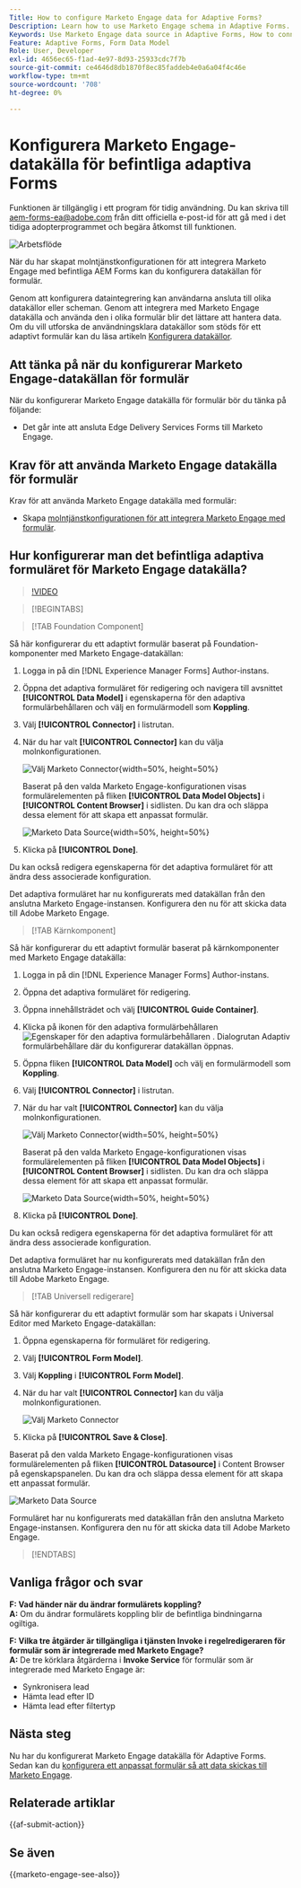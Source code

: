 ```yaml
---
Title: How to configure Marketo Engage data for Adaptive Forms?
Description: Learn how to use Marketo Engage schema in Adaptive Forms.
Keywords: Use Marketo Engage data source in Adaptive Forms, How to connect a Marketo instance data source with form? , Connect a form to Marketo.
Feature: Adaptive Forms, Form Data Model
Role: User, Developer
exl-id: 4656ec65-f1ad-4e97-8d93-25933cdc7f7b
source-git-commit: ce4646d8db1870f8ec85faddeb4e0a6a04f4c46e
workflow-type: tm+mt
source-wordcount: '708'
ht-degree: 0%

---
```


# Konfigurera Marketo Engage-datakälla för befintliga adaptiva Forms

<span class="preview"> Funktionen är tillgänglig i ett program för tidig användning. Du kan skriva till aem-forms-ea@adobe.com från ditt officiella e-post-id för att gå med i det tidiga adopterprogrammet och begära åtkomst till funktionen. </span>

![Arbetsflöde](/help/forms/assets/workflow-marketo-2.png)

När du har skapat molntjänstkonfigurationen för att integrera Marketo Engage med befintliga AEM Forms kan du konfigurera datakällan för formulär.

Genom att konfigurera dataintegrering kan användarna ansluta till olika datakällor eller scheman. Genom att integrera med Marketo Engage datakälla och använda den i olika formulär blir det lättare att hantera data. Om du vill utforska de användningsklara datakällor som stöds för ett adaptivt formulär kan du läsa artikeln [Konfigurera datakällor](/help/forms/configure-data-sources.md).

## Att tänka på när du konfigurerar Marketo Engage-datakällan för formulär

När du konfigurerar Marketo Engage datakälla för formulär bör du tänka på följande:

* Det går inte att ansluta Edge Delivery Services Forms till Marketo Engage.

## Krav för att använda Marketo Engage datakälla för formulär

Krav för att använda Marketo Engage datakälla med formulär:

* Skapa [molntjänstkonfigurationen för att integrera Marketo Engage med formulär](/help/forms/integrate-form-to-marketo-engage.md).

## Hur konfigurerar man det befintliga adaptiva formuläret för Marketo Engage datakälla?

>[!VIDEO](https://video.tv.adobe.com/v/3442871/marketo-aem-forms-aem-marketo-engage)

>[!BEGINTABS]

>[!TAB Foundation Component]

Så här konfigurerar du ett adaptivt formulär baserat på Foundation-komponenter med Marketo Engage-datakällan:

1. Logga in på din [!DNL Experience Manager Forms] Author-instans.
1. Öppna det adaptiva formuläret för redigering och navigera till avsnittet **[!UICONTROL Data Model]** i egenskaperna för den adaptiva formulärbehållaren och välj en formulärmodell som **Koppling**.
1. Välj **[!UICONTROL Connector]** i listrutan.
1. När du har valt **[!UICONTROL Connector]** kan du välja molnkonfigurationen.

   ![Välj Marketo Connector](/help/forms/assets/select-marketo-connector-af1.png){width=50%, height=50%}

   Baserat på den valda Marketo Engage-konfigurationen visas formulärelementen på fliken **[!UICONTROL Data Model Objects]** i **[!UICONTROL Content Browser]** i sidlisten. Du kan dra och släppa dessa element för att skapa ett anpassat formulär.

   ![Marketo Data Source](/help/forms/assets/marketo-engage-data-source-af1.png){width=50%, height=50%}

1. Klicka på **[!UICONTROL Done]**.

Du kan också redigera egenskaperna för det adaptiva formuläret för att ändra dess associerade konfiguration.

Det adaptiva formuläret har nu konfigurerats med datakällan från den anslutna Marketo Engage-instansen. Konfigurera den nu för att skicka data till Adobe Marketo Engage.

>[!TAB Kärnkomponent]

Så här konfigurerar du ett adaptivt formulär baserat på kärnkomponenter med Marketo Engage datakälla:

1. Logga in på din [!DNL Experience Manager Forms] Author-instans.

1. Öppna det adaptiva formuläret för redigering.
1. Öppna innehållsträdet och välj **[!UICONTROL Guide Container]**.
1. Klicka på ikonen för den adaptiva formulärbehållaren ![Egenskaper för den adaptiva formulärbehållaren](/help/forms/assets/configure-icon.svg) . Dialogrutan Adaptiv formulärbehållare där du konfigurerar datakällan öppnas.
1. Öppna fliken **[!UICONTROL Data Model]** och välj en formulärmodell som **Koppling**.
1. Välj **[!UICONTROL Connector]** i listrutan.

1. När du har valt **[!UICONTROL Connector]** kan du välja molnkonfigurationen.

   ![Välj Marketo Connector](/help/forms/assets/select-marketo-connector.png){width=50%, height=50%}

   Baserat på den valda Marketo Engage-konfigurationen visas formulärelementen på fliken **[!UICONTROL Data Model Objects]** i **[!UICONTROL Content Browser]** i sidlisten. Du kan dra och släppa dessa element för att skapa ett anpassat formulär.

   ![Marketo Data Source](/help/forms/assets/marketo-engage-data-source.png){width=50%, height=50%}

1. Klicka på **[!UICONTROL Done]**.

Du kan också redigera egenskaperna för det adaptiva formuläret för att ändra dess associerade konfiguration.

Det adaptiva formuläret har nu konfigurerats med datakällan från den anslutna Marketo Engage-instansen. Konfigurera den nu för att skicka data till Adobe Marketo Engage.

>[!TAB Universell redigerare]

Så här konfigurerar du ett adaptivt formulär som har skapats i Universal Editor med Marketo Engage-datakällan:

1. Öppna egenskaperna för formuläret för redigering.
1. Välj **[!UICONTROL Form Model]**.
1. Välj **Koppling** i **[!UICONTROL Form Model]**.
1. När du har valt **[!UICONTROL Connector]** kan du välja molnkonfigurationen.

   ![Välj Marketo Connector](/help/forms/assets/select-marketo-connector-ue.png)

1. Klicka på **[!UICONTROL Save & Close]**.

Baserat på den valda Marketo Engage-konfigurationen visas formulärelementen på fliken **[!UICONTROL Datasource]** i Content Browser på egenskapspanelen. Du kan dra och släppa dessa element för att skapa ett anpassat formulär.

![Marketo Data Source](/help/forms/assets/marketo-engage-data-source-ue.png)

Formuläret har nu konfigurerats med datakällan från den anslutna Marketo Engage-instansen. Konfigurera den nu för att skicka data till Adobe Marketo Engage.

>[!ENDTABS]

## Vanliga frågor och svar

**F: Vad händer när du ändrar formulärets koppling?**\
**A:** Om du ändrar formulärets koppling blir de befintliga bindningarna ogiltiga.

**F: Vilka tre åtgärder är tillgängliga i tjänsten Invoke i regelredigeraren för formulär som är integrerade med Marketo Engage?**\
**A:** De tre körklara åtgärderna i **Invoke Service** för formulär som är integrerade med Marketo Engage är:
* Synkronisera lead
* Hämta lead efter ID
* Hämta lead efter filtertyp

## Nästa steg

Nu har du konfigurerat Marketo Engage datakälla för Adaptive Forms. Sedan kan du [konfigurera ett anpassat formulär så att data skickas till Marketo Engage](/help/forms/submit-adaptive-form-to-marketo-engage.md).

## Relaterade artiklar

{{af-submit-action}}

## Se även

{{marketo-engage-see-also}}
